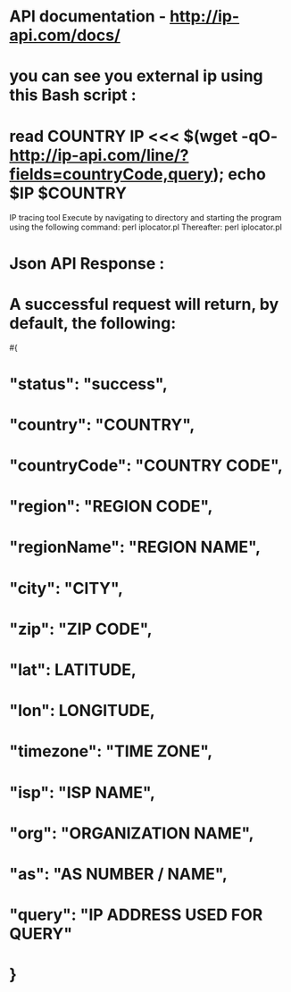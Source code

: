 # API documentation - http://ip-api.com/docs/
# you can see you external ip using this Bash script :
# read COUNTRY IP <<< $(wget -qO- http://ip-api.com/line/?fields=countryCode,query); echo $IP $COUNTRY

IP tracing tool
Execute by navigating to directory and starting the program using the following command:
perl iplocator.pl
Thereafter:
perl iplocator.pl <your target ip address>

# Json API Response :
# A successful request will return, by default, the following:
#{
#    "status": "success",
#    "country": "COUNTRY",
#    "countryCode": "COUNTRY CODE",
#    "region": "REGION CODE",
#    "regionName": "REGION NAME",
#    "city": "CITY",
#    "zip": "ZIP CODE",
#    "lat": LATITUDE,
#    "lon": LONGITUDE,
#    "timezone": "TIME ZONE",
#    "isp": "ISP NAME",
#    "org": "ORGANIZATION NAME",
#    "as": "AS NUMBER / NAME",
#   "query": "IP ADDRESS USED FOR QUERY"
# }